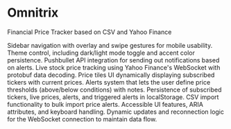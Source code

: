 # Omnitrix
Financial Price Tracker based on CSV and Yahoo Finance

Sidebar navigation with overlay and swipe gestures for mobile usability.
Theme control, including dark/light mode toggle and accent color persistence.
Pushbullet API integration for sending out notifications based on alerts.
Live stock price tracking using Yahoo Finance's WebSocket with protobuf data decoding.
Price tiles UI dynamically displaying subscribed tickers with current prices.
Alerts system that lets the user define price thresholds (above/below conditions) with notes.
Persistence of subscribed tickers, live prices, alerts, and triggered alerts in localStorage.
CSV import functionality to bulk import price alerts.
Accessible UI features, ARIA attributes, and keyboard handling.
Dynamic updates and reconnection logic for the WebSocket connection to maintain data flow.
